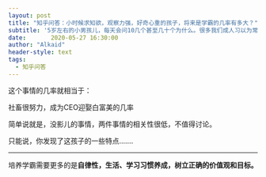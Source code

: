 ```yaml
---
layout: post
title: "知乎问答：小时候求知欲，观察力强，好奇心重的孩子，将来是学霸的几率有多大？"
subtitle: '5岁左右的小男孩儿，每天会问10几个甚至几十个为什么。很多我们成人习以为常的事情，他都观察到，并且问为什么？'
date:       2020-05-27 16:30:00
author: "Alkaid"
header-style: text
tags:
  - 知乎问答
---
```




这个事情的几率就相当于：

社畜很努力，成为CEO迎娶白富美的几率

简单说就是，没影儿的事情，两件事情的相关性很低，不值得讨论。

只能说，你发现了这孩子的一些特点…….

------

培养学霸需要更多的是**自律性，生活、学习习惯养成，树立正确的价值观和目标。**

